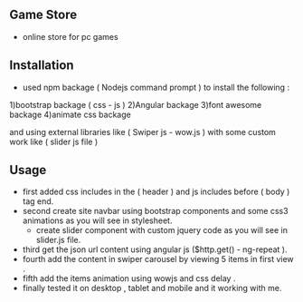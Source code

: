 
## Game Store
- online store for pc games
## Installation
- used npm backage ( Nodejs command prompt )  to install the following :

1)bootstrap backage ( css - js )
2)Angular backage
3)font awesome backage
4)animate css backage

and using external libraries like ( Swiper js - wow.js ) with some custom work like ( slider js file )
## Usage
- first added css includes in the ( header ) and js includes before ( body ) tag end.
- second create site navbar using bootstrap components and some css3 animations as you will see in stylesheet.
	- create slider component with custom jquery code as you will see in slider.js file.
- third get the json url content using angular js ($http.get() - ng-repeat ).
- fourth add the content in swiper carousel by viewing 5 items in first view .
- fifth add the items animation using wowjs and css delay .
- finally tested it on desktop , tablet and mobile and it working with me.


